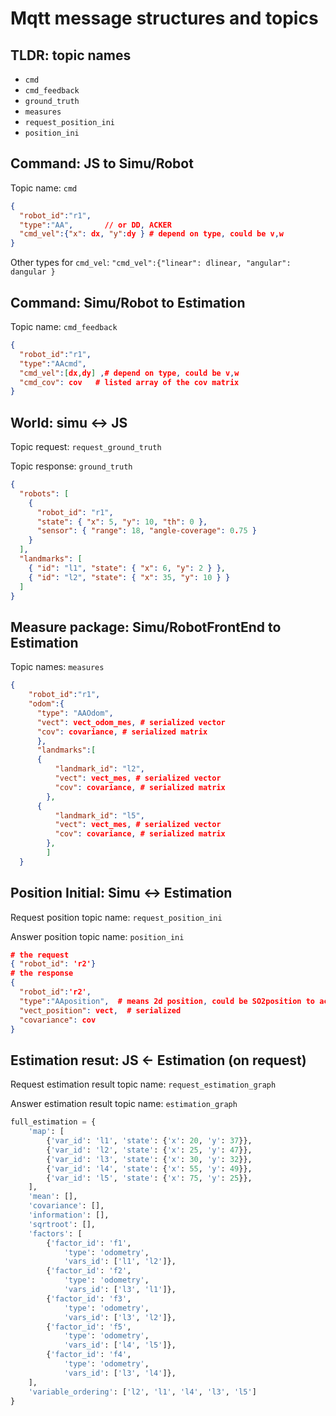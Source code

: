# Mqtt message structures and topics

## TLDR: topic names

- `cmd`
- `cmd_feedback`
- `ground_truth`
- `measures`
- `request_position_ini`
- `position_ini`

## Command: JS to Simu/Robot

Topic name: `cmd`

```json
{
  "robot_id":"r1",
  "type":"AA",       // or DD, ACKER
  "cmd_vel":{"x": dx, "y":dy } # depend on type, could be v,w
}
```
Other types for `cmd_vel`: `"cmd_vel":{"linear": dlinear, "angular": dangular }` 

## Command: Simu/Robot to Estimation

Topic name: `cmd_feedback`

```json
{
  "robot_id":"r1",
  "type":"AAcmd",
  "cmd_vel":[dx,dy] ,# depend on type, could be v,w
  "cmd_cov": cov   # listed array of the cov matrix
}
```

## World: simu <-> JS

Topic request: `request_ground_truth`

Topic response: `ground_truth`

```json
{
  "robots": [
    {
      "robot_id": "r1",
      "state": { "x": 5, "y": 10, "th": 0 },
      "sensor": { "range": 18, "angle-coverage": 0.75 }
    }
  ],
  "landmarks": [
    { "id": "l1", "state": { "x": 6, "y": 2 } },
    { "id": "l2", "state": { "x": 35, "y": 10 } }
  ]
}
```

## Measure package: Simu/RobotFrontEnd to Estimation

Topic names: `measures`

```json
{
    "robot_id":"r1",
    "odom":{
      "type": "AAOdom",
      "vect": vect_odom_mes, # serialized vector
      "cov": covariance, # serialized matrix
      },
      "landmarks":[
      {
          "landmark_id": "l2",
          "vect": vect_mes, # serialized vector
          "cov": covariance, # serialized matrix
        },
      {
          "landmark_id": "l5",
          "vect": vect_mes, # serialized vector
          "cov": covariance, # serialized matrix
        },
        ]
  }
```

## Position Initial: Simu <-> Estimation

Request position topic name: `request_position_ini`

Answer position topic name: `position_ini`

```json
# the request
{ "robot_id": 'r2'}
# the response
{
  "robot_id":'r2',
  "type":"AAposition",  # means 2d position, could be SO2position to account for orientation
  "vect_position": vect,  # serialized
  "covariance": cov
}
```

## Estimation resut:  JS <- Estimation (on request)

Request estimation result topic name: `request_estimation_graph`

Answer estimation result topic name:  `estimation_graph`

```python
full_estimation = {
    'map': [
        {'var_id': 'l1', 'state': {'x': 20, 'y': 37}},
        {'var_id': 'l2', 'state': {'x': 25, 'y': 47}},
        {'var_id': 'l3', 'state': {'x': 30, 'y': 32}},
        {'var_id': 'l4', 'state': {'x': 55, 'y': 49}},
        {'var_id': 'l5', 'state': {'x': 75, 'y': 25}},
    ],
    'mean': [],
    'covariance': [],
    'information': [],
    'sqrtroot': [],
    'factors': [
        {'factor_id': 'f1',
            'type': 'odometry',
            'vars_id': ['l1', 'l2']},
        {'factor_id': 'f2',
            'type': 'odometry',
            'vars_id': ['l3', 'l1']},
        {'factor_id': 'f3',
            'type': 'odometry',
            'vars_id': ['l3', 'l2']},
        {'factor_id': 'f5',
            'type': 'odometry',
            'vars_id': ['l4', 'l5']},
        {'factor_id': 'f4',
            'type': 'odometry',
            'vars_id': ['l3', 'l4']},
    ],
    'variable_ordering': ['l2', 'l1', 'l4', 'l3', 'l5']
}
```

